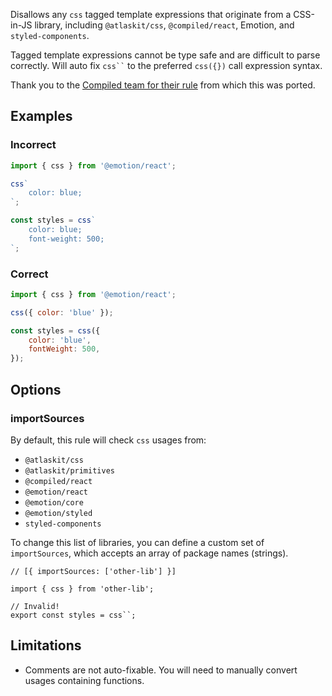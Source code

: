Disallows any `css` tagged template expressions that originate from a CSS-in-JS library, including
`@atlaskit/css`, `@compiled/react`, Emotion, and `styled-components`.

Tagged template expressions cannot be type safe and are difficult to parse correctly. Will auto fix
` css`` ` to the preferred `css({})` call expression syntax.

Thank you to the
[Compiled team for their rule](https://github.com/atlassian-labs/compiled/tree/master/packages/eslint-plugin/src/rules/no-css-tagged-template-expression)
from which this was ported.

## Examples

### Incorrect

```js
import { css } from '@emotion/react';

css`
	color: blue;
`;

const styles = css`
	color: blue;
	font-weight: 500;
`;
```

### Correct

```js
import { css } from '@emotion/react';

css({ color: 'blue' });

const styles = css({
	color: 'blue',
	fontWeight: 500,
});
```

## Options

### importSources

By default, this rule will check `css` usages from:

- `@atlaskit/css`
- `@atlaskit/primitives`
- `@compiled/react`
- `@emotion/react`
- `@emotion/core`
- `@emotion/styled`
- `styled-components`

To change this list of libraries, you can define a custom set of `importSources`, which accepts an
array of package names (strings).

```tsx
// [{ importSources: ['other-lib'] }]

import { css } from 'other-lib';

// Invalid!
export const styles = css``;
```

## Limitations

- Comments are not auto-fixable. You will need to manually convert usages containing functions.
